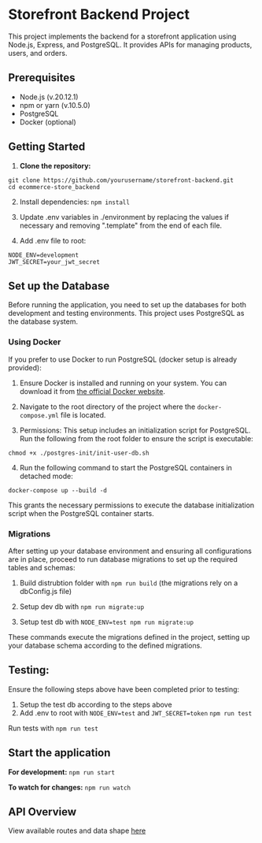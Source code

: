 # Storefront Backend Project

This project implements the backend for a storefront application using Node.js, Express, and PostgreSQL. It provides APIs for managing products, users, and orders.

## Prerequisites

- Node.js (v.20.12.1)
- npm or yarn (v.10.5.0)
- PostgreSQL
- Docker (optional)

## Getting Started

1. **Clone the repository:**

```
git clone https://github.com/yourusername/storefront-backend.git
cd ecommerce-store_backend
```

2. Install dependencies: `npm install`

3. Update .env variables in ./environment by replacing the values if necessary and removing ".template" from the end of each file.

4. Add .env file to root: 

```
NODE_ENV=development
JWT_SECRET=your_jwt_secret
```

## Set up the Database

Before running the application, you need to set up the databases for both development and testing environments. This project uses PostgreSQL as the database system.

### Using Docker

If you prefer to use Docker to run PostgreSQL (docker setup is already provided):

1. Ensure Docker is installed and running on your system. You can download it from [the official Docker website](https://www.docker.com/products/docker-desktop).

2. Navigate to the root directory of the project where the `docker-compose.yml` file is located.

3. Permissions: This setup includes an initialization script for PostgreSQL. Run the following from the root folder to ensure the script is executable:

```
chmod +x ./postgres-init/init-user-db.sh
```

4. Run the following command to start the PostgreSQL containers in detached mode:

```
docker-compose up --build -d
```

This grants the necessary permissions to execute the database initialization script when the PostgreSQL container starts.

### Migrations

After setting up your database environment and ensuring all configurations are in place, proceed to run database migrations to set up the required tables and schemas:

1. Build distrubtion folder with `npm run build` (the migrations rely on a dbConfig.js file)

2. Setup dev db with `npm run migrate:up`

3. Setup test db with `NODE_ENV=test npm run migrate:up`

These commands execute the migrations defined in the project, setting up your database schema according to the defined migrations.

## Testing:

Ensure the following steps above have been completed prior to testing:

1. Setup the test db according to the steps above
2. Add .env to root with `NODE_ENV=test` and `JWT_SECRET=token`
`npm run test`

Run tests with `npm run test`

## Start the application

**For development:**
`npm run start`

**To watch for changes:**
`npm run watch`

## API Overview
View available routes and data shape [here](API_REQUIREMENTS)